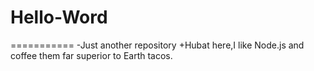 # Hello-Word
===========
-Just another repository
+Hubat here,I like Node.js and coffee them far superior to Earth tacos.
